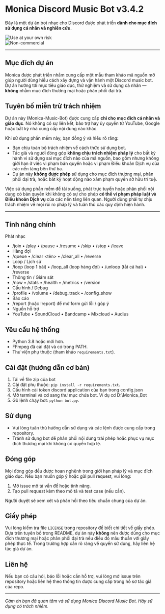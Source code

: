 # Monica Discord Music Bot v3.4.2

Đây là một dự án bot nhạc cho Discord được phát triển **dành cho mục đích sử dụng cá nhân và nghiên cứu**.

![Use at your own risk](https://img.shields.io/badge/Disclaimer-Use%20at%20your%20own%20risk-red)  
![Non-commercial](https://img.shields.io/badge/Use-Non%20Commercial-blue)

---

## Mục đích dự án

Monica được phát triển nhằm cung cấp một mẫu tham khảo mã nguồn mở giúp người dùng hiểu cách xây dựng và vận hành một Discord music bot. Dự án hướng tới mục tiêu giáo dục, thử nghiệm và sử dụng cá nhân — **không** nhằm mục đích thương mại hoặc phân phối đại trà.

## Tuyên bố miễn trừ trách nhiệm

Dự án này (Monica-Music-Bot) được cung cấp **chỉ cho mục đích cá nhân và giáo dục**. Nó không có sự liên kết, bảo trợ hay ủy quyền từ YouTube, Google hoặc bất kỳ nhà cung cấp nội dung nào khác.

Khi sử dụng phần mềm này, bạn đồng ý và hiểu rõ rằng:

- Bạn chịu toàn bộ trách nhiệm về cách thức sử dụng bot.
- Tác giả và người đóng góp **không chịu trách nhiệm pháp lý** cho bất kỳ hành vi sử dụng sai mục đích nào của mã nguồn, bao gồm nhưng không giới hạn ở việc vi phạm bản quyền hoặc vi phạm Điều khoản Dịch vụ của các nền tảng bên thứ ba.
- Dự án này **không được phép** sử dụng cho mục đích thương mại, phân phối đại trà, hoặc bất kỳ hoạt động nào xâm phạm quyền sở hữu trí tuệ.

Việc sử dụng phần mềm để tải xuống, phát trực tuyến hoặc phân phối nội dung có bản quyền khi không có sự cho phép **có thể vi phạm pháp luật và Điều khoản Dịch vụ** của các nền tảng liên quan. Người dùng phải tự chịu trách nhiệm về mọi rủi ro pháp lý và tuân thủ các quy định hiện hành.

---

## Tính năng chính

Phát nhạc
- /join • /play <query> • /pause • /resume • /skip • /stop • /leave
- Hàng đợi
- /queue • /clear <tên> • /clear_all • /reverse
- Loop / Lịch sử
- /loop (loop 1 bài) • /loop_all (loop hàng đợi) • /unloop (tắt cả hai) • /reverse
- Thông tin / Giám sát
- /now • /stats • /health • /metrics • /version
- Cấu hình / Debug
- /profile • /volume • /debug_track <query> • /config_show
- Báo cáo
- /report (hoặc !report) để mở form gửi lỗi / góp ý
- Nguồn hỗ trợ
- YouTube • SoundCloud • Bandcamp • Mixcloud • Audius


## Yêu cầu hệ thống

- Python 3.8 hoặc mới hơn.  
- FFmpeg đã cài đặt và có trong PATH.  
- Thư viện phụ thuộc (tham khảo `requirements.txt`).

## Cài đặt (hướng dẫn cơ bản)

1. Tải về file zip của bot
2. Cài đặt phụ thuộc: `pip install -r requirements.txt`.
3. Cấu hình cài token discord application của bạn trong config.json
4. Mở terminal và cd sang thư mục chứa bot. Ví dụ cd D:\Monica_Bot
4. Gõ lệnh chạy bot: `python bot.py`.

## Sử dụng

- Vui lòng tuân thủ hướng dẫn sử dụng và các lệnh được cung cấp trong repository.  
- Tránh sử dụng bot để phân phối nội dung trái phép hoặc phục vụ mục đích thương mại khi không có quyền hợp lệ.

## Đóng góp

Mọi đóng góp đều được hoan nghênh trong giới hạn pháp lý và mục đích giáo dục. Nếu bạn muốn góp ý hoặc gửi pull request, vui lòng:

1. Mở issue mô tả vấn đề hoặc tính năng.  
2. Tạo pull request kèm theo mô tả và test case (nếu cần).  

Người duyệt sẽ xem xét và phản hồi theo tiêu chuẩn chung của dự án.

## Giấy phép

Vui lòng kiểm tra file `LICENSE` trong repository để biết chi tiết về giấy phép. Dựa trên tuyên bố trong README, dự án này **không** nên được dùng cho mục đích thương mại hoặc phân phối đại trà nếu điều đó mâu thuẫn với giấy phép thực tế. Trong trường hợp cần rõ ràng về quyền sử dụng, hãy liên hệ tác giả dự án.

## Liên hệ

Nếu bạn có câu hỏi, báo lỗi hoặc cần hỗ trợ, vui lòng mở issue trên repository hoặc liên hệ theo thông tin được cung cấp trong hồ sơ tác giả của repo.

---

*Cảm ơn bạn đã quan tâm và sử dụng Monica Discord Music Bot. Hãy sử dụng có trách nhiệm.*

